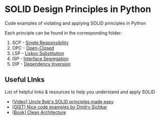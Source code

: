 # SOLID Design Principles in Python

Code examples of violating and applying SOLID principles in Python

Each principle can be found in the corresponding folder:

1. SCP - [Single Responsibility](./1.%20Single%20Responsibility/)
2. OPC - [Open-Closed](./2.%20Open-Closed/)
3. LSP - [Liskov Substitution](./3.%20Liskov%20Substitution/)
4. ISP - [Interface Segregation](./4.%20Interface%20Segregation/)
5. DIP - [Dependency Inversion](5.%20Dependency%20Inversion/)

## Useful LInks
List of helpful links & resources to help you understand and apply SOLID

- [[Video] Uncle Bob's SOLID principles made easy](https://www.youtube.com/watch?v=pTB30aXS77U)
- [[GIST] Nice code examples by Dmitry Sichkar](https://gist.github.com/dmmeteo/f630fa04c7a79d3c132b9e9e5d037bfd)
- [[Book] Clean Architecture](https://www.amazon.com/Clean-Architecture-Craftsmans-Software-Structure/dp/0134494164)

